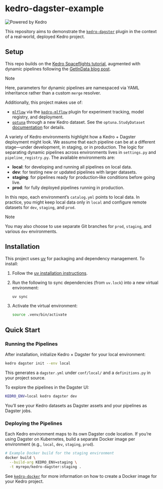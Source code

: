 # kedro-dagster-example

![Powered by Kedro](https://img.shields.io/badge/powered_by-kedro-ffc900?logo=kedro)

This repository aims to demonstrate the [`kedro-dagster`](https://github.com/gtauzin/kedro-dagster) plugin in the context of a real‑world, deployed Kedro project.

## Setup

This repo builds on the [Kedro Spaceflights tutorial](https://docs.kedro.org/en/stable/tutorial/spaceflights_tutorial.html), augmented with dynamic pipelines following the [GetInData blog post](https://getindata.com/blog/kedro-dynamic-pipelines/).

> [!NOTE]
> Here, parameters for dynamic pipelines are namespaced via YAML inheritance rather than a custom `merge` resolver.

Additionally, this project makes use of:

- [`mlflow`](https://mlflow.org/) via the [`kedro-mlflow`](https://github.com/Galileo-Galilei/kedro-mlflow) plugin for experiment tracking, model registry, and deployment.
- [`optuna`](https://optuna.org/) through a new Kedro dataset. See the `optuna.StudyDataset` [documentation](https://docs.kedro.org/projects/kedro-datasets/en/latest/api/kedro_datasets_experimental.optuna.StudyDataset.html) for details.

A variety of Kedro environments highlight how a Kedro + Dagster deployment might look. We assume that each pipeline can be at a different stage—under development, in staging, or in production. The logic for separating dynamic pipelines across environments lives in `settings.py` and `pipeline_registry.py`. The available environments are:

- **local**: for developing and running all pipelines on local data.
- **dev**: for testing new or updated pipelines with larger datasets.
- **staging**: for pipelines ready for production‑like conditions before going live.
- **prod**: for fully deployed pipelines running in production.

In this repo, each environment’s `catalog.yml` points to local data. In practice, you might keep local data only in `local` and configure remote datasets for `dev`, `staging`, and `prod`.

> [!NOTE]
> You may also choose to use separate Git branches for `prod`, `staging`, and various `dev` environments.

## Installation

This project uses [uv](https://docs.astral.sh/uv/) for packaging and dependency management. To install:

1. Follow the [uv installation instructions](https://docs.astral.sh/uv/getting-started/installation/).
2. Run the following to sync dependencies (from `uv.lock`) into a new virtual environment:

   ```bash
   uv sync
   ```

3. Activate the virtual environment:

   ```bash
   source .venv/bin/activate
   ```

## Quick Start

### Running the Pipelines

After installation, initialize Kedro × Dagster for your local environment:

```bash
kedro dagster init --env local
```

This generates a `dagster.yml` under `conf/local/` and a `definitions.py` in your project source.

To explore the pipelines in the Dagster UI:

```bash
KEDRO_ENV=local kedro dagster dev
```

You’ll see your Kedro datasets as Dagster assets and your pipelines as Dagster jobs.

### Deploying the Pipelines

Each Kedro environment maps to its own Dagster code location. If you’re using Dagster on Kubernetes, build a separate Docker image per environment (e.g., `local`, `dev`, `staging`, `prod`).

```bash
# Example Docker build for the staging environment
docker build \
  --build-arg KEDRO_ENV=staging \
  -t myrepo/kedro-dagster:staging .
```

See [`kedro-docker`](https://github.com/kedro-org/kedro-plugins/tree/main/kedro-docker) for more information on how to create a Docker image for your Kedro project.
